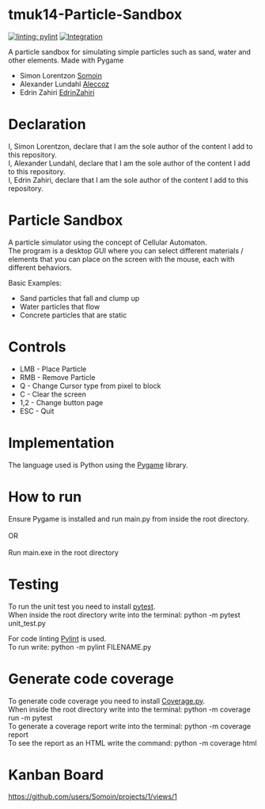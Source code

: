 # tmuk14-Particle-Sandbox
[![linting: pylint](https://img.shields.io/badge/linting-pylint-yellowgreen)](https://github.com/pylint-dev/pylint)
[![Integration](https://github.com/Somoin/tmuk14-Particle-Sandbox/actions/workflows/Integration.yml/badge.svg?branch=main)](https://github.com/Somoin/tmuk14-Particle-Sandbox/actions/workflows/Integration.yml)
<br/>

A particle sandbox for simulating simple particles such as sand, water and other elements. Made with Pygame

- Simon Lorentzon    [Somoin](https://github.com/Somoin)
- Alexander Lundahl  [Aleccoz](https://github.com/Aleccoz)
- Edrin Zahiri       [EdrinZahiri](https://github.com/EdrinZahiri)

# Declaration

I, Simon Lorentzon, declare that I am the sole author of the content I add to this repository. <br/>
I, Alexander Lundahl, declare that I am the sole author of the content I add to this repository. <br/>
I, Edrin Zahiri, declare that I am the sole author of the content I add to this repository. <br/>

# Particle Sandbox
A particle simulator using the concept of Cellular Automaton. <br/>
The program is a desktop GUI where you can select different materials / elements that you can place on the screen with the mouse, each with different behaviors. <br/>

Basic Examples: 
- Sand particles that fall and clump up
- Water particles that flow
- Concrete particles that are static

# Controls
- LMB - Place Particle
- RMB - Remove Particle
- Q - Change Cursor type from pixel to block
- C - Clear the screen
- 1,2 - Change button page
- ESC - Quit

# Implementation
The language used is Python using the [Pygame](https://www.pygame.org/news) library. 

# How to run
Ensure Pygame is installed and run main.py from inside the root directory. <br>
<br>
OR <br>
<br>
Run main.exe in the root directory

# Testing
To run the unit test you need to install [pytest](https://docs.pytest.org/en/stable/getting-started.html). <br/>
When inside the root directory write into the terminal: python -m pytest unit_test.py 

For code linting [Pylint](https://pypi.org/project/pylint/) is used. <br/>
To run write: python -m pylint FILENAME.py

# Generate code coverage
To generate code coverage you need to install [Coverage.py](https://coverage.readthedocs.io/en/7.8.0/). <br/>
When inside the root directory write into the terminal: python -m coverage run -m pytest <br/>
To generate a coverage report write into the terminal: python -m coverage report <br/>
To see the report as an HTML write the command: python -m coverage html

# Kanban Board
https://github.com/users/Somoin/projects/1/views/1
